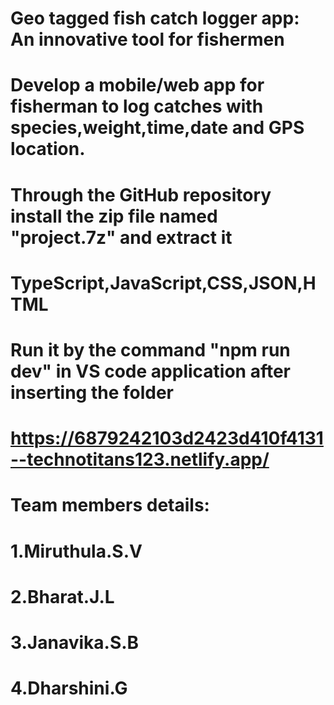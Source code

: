 # Geo tagged fish catch logger app: An innovative tool for fishermen
# Develop a mobile/web app for fisherman to log catches with species,weight,time,date and GPS location.
# Through the GitHub repository install the zip file named "project.7z" and extract it
# TypeScript,JavaScript,CSS,JSON,HTML
# Run it by the command "npm run dev" in VS code application after inserting the folder
# https://6879242103d2423d410f4131--technotitans123.netlify.app/
# Team members details:
#   1.Miruthula.S.V
#   2.Bharat.J.L
#   3.Janavika.S.B
#   4.Dharshini.G
